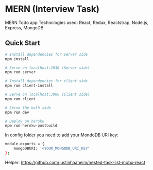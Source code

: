 # MERN (Interview Task)

MERN Todo app
Technologies used: React, Redux, Reactstrap, Node.js, Express, MongoDB

## Quick Start

``` bash
# Install dependencies for server side
npm install

# Serve on localhost:3030 (Server side)
npm run server

# Install dependencies for client side
npm run client-install

# Serve on localhost:3000 (Client side)
npm run client

# Serve the both side
npm run dev

# Deploy on heroku
npm run heroku-postbuild
```

In config folder you need to add your MondoDB URI key:

``` bash
module.exports = {
    mongoDBURI: '<YOUR_MONGODB_URI_KEY'
};
```

Helper: https://github.com/justinhaaheim/nested-task-list-mobx-react
